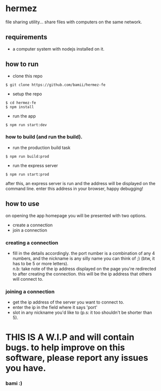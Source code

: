 # hermez
file sharing utility... share files with computers on the same network.

## requirements
- a computer system with nodejs installed on it.

## how to run 
- clone this repo
```
$ git clone https://github.com/bamii/hermez-fe
```
- setup the repo
```
$ cd hermez-fe
$ npm install
```
- run the app
```
$ npm run start:dev
```

### how to build (and run the build).
- run the production build task
```
$ npm run build:prod
```
- run the express server
```
$ npm run start:prod
```
after this, an express server is run and the address will be displayed on the command line. enter this address in your browser, happy debugging!


## how to use
on opening the app homepage you will be presented with two options.
- create a connection
- join a connection

### creating a connection
- fill in the details accordingly. the port number is a combination of any 4 numbers, and the nickname is any silly name you can think of ;) (btw, it has to be 5 or more letters). <br>
n.b: take note of the ip address displayed on the page you're redirected to after creating the connection. this will be the ip address that others will connect to.

### joining a connection
- get the ip address of the server you want to connect to.
- enter the ip in the field where it says 'port'
- slot in any nickname you'd like to (p.s: it too shouldn't be shorter than 5).


# THIS IS A W.I.P and will contain bugs. to help improve on this software, please report any issues you have.

### bami :)